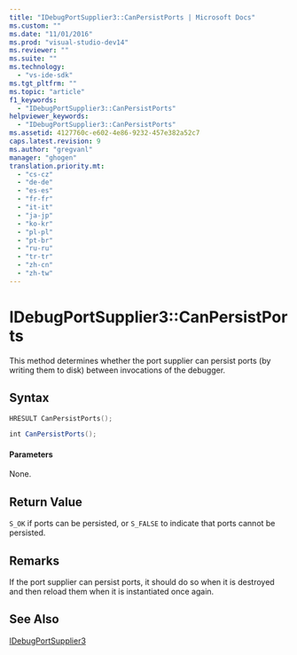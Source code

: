 ```yaml
---
title: "IDebugPortSupplier3::CanPersistPorts | Microsoft Docs"
ms.custom: ""
ms.date: "11/01/2016"
ms.prod: "visual-studio-dev14"
ms.reviewer: ""
ms.suite: ""
ms.technology: 
  - "vs-ide-sdk"
ms.tgt_pltfrm: ""
ms.topic: "article"
f1_keywords: 
  - "IDebugPortSupplier3::CanPersistPorts"
helpviewer_keywords: 
  - "IDebugPortSupplier3::CanPersistPorts"
ms.assetid: 4127760c-e602-4e86-9232-457e382a52c7
caps.latest.revision: 9
ms.author: "gregvanl"
manager: "ghogen"
translation.priority.mt: 
  - "cs-cz"
  - "de-de"
  - "es-es"
  - "fr-fr"
  - "it-it"
  - "ja-jp"
  - "ko-kr"
  - "pl-pl"
  - "pt-br"
  - "ru-ru"
  - "tr-tr"
  - "zh-cn"
  - "zh-tw"
---
```

# IDebugPortSupplier3::CanPersistPorts
This method determines whether the port supplier can persist ports (by writing them to disk) between invocations of the debugger.  
  
## Syntax  
  
```cpp  
HRESULT CanPersistPorts();  
```  
  
```c#  
int CanPersistPorts();  
```  
  
#### Parameters  
 None.  
  
## Return Value  
 `S_OK` if ports can be persisted, or `S_FALSE` to indicate that ports cannot be persisted.  
  
## Remarks  
 If the port supplier can persist ports, it should do so when it is destroyed and then reload them when it is instantiated once again.  
  
## See Also  
 [IDebugPortSupplier3](../../../extensibility/debugger/reference/idebugportsupplier3.md)